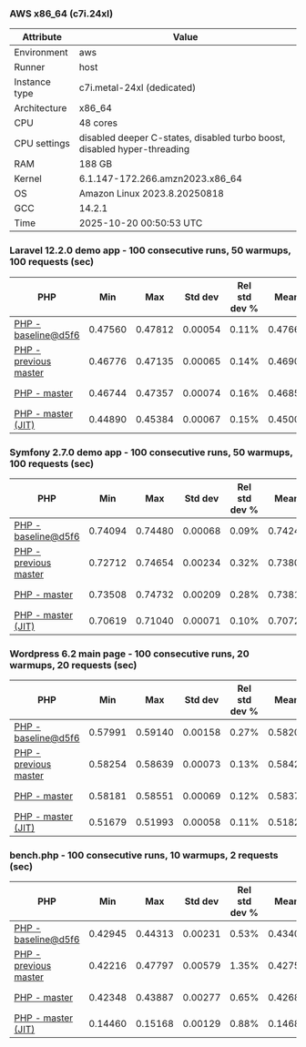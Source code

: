 ### AWS x86_64 (c7i.24xl)

|  Attribute    |     Value      |
|---------------|----------------|
| Environment   |aws|
| Runner        |host|
| Instance type |c7i.metal-24xl (dedicated)|
| Architecture  |x86_64
| CPU           |48 cores|
| CPU settings  |disabled deeper C-states, disabled turbo boost, disabled hyper-threading|
| RAM           |188 GB|
| Kernel        |6.1.147-172.266.amzn2023.x86_64|
| OS            |Amazon Linux 2023.8.20250818|
| GCC           |14.2.1|
| Time          |2025-10-20 00:50:53 UTC|

### Laravel 12.2.0 demo app - 100 consecutive runs, 50 warmups, 100 requests (sec)

|     PHP     |     Min     |     Max     |    Std dev   | Rel std dev % |  Mean  | Mean diff % |   Median   | Median diff % |   Skew  | P-value |  Instr count  |     Memory    |
|-------------|-------------|-------------|--------------|---------------|--------|-------------|------------|---------------|---------|---------|---------------|---------------|
|[PHP - baseline@d5f6](https://github.com/php/php-src/commit/d5f6e56610)|0.47560|0.47812|0.00054|0.11%|0.47668|0.00%|0.47656|0.00%|0.671|0.999|180947095|43.67 MB|
|[PHP - previous master](https://github.com/php/php-src/commit/81fef09d01)|0.46776|0.47135|0.00065|0.14%|0.46903|-1.60%|0.46887|-1.61%|1.581|0.000|176333406|44.25 MB|
|[PHP - master](https://github.com/php/php-src/commit/e6c52bc26a)|0.46744|0.47357|0.00074|0.16%|0.46859|-1.70%|0.46850|-1.69%|3.531|0.000|176406786|44.25 MB|
|[PHP - master (JIT)](https://github.com/php/php-src/commit/e6c52bc26a)|0.44890|0.45384|0.00067|0.15%|0.45000|-5.60%|0.44989|-5.60%|2.486|0.000|147870379|53.39 MB|

### Symfony 2.7.0 demo app - 100 consecutive runs, 50 warmups, 100 requests (sec)

|     PHP     |     Min     |     Max     |    Std dev   | Rel std dev % |  Mean  | Mean diff % |   Median   | Median diff % |   Skew  | P-value |  Instr count  |     Memory    |
|-------------|-------------|-------------|--------------|---------------|--------|-------------|------------|---------------|---------|---------|---------------|---------------|
|[PHP - baseline@d5f6](https://github.com/php/php-src/commit/d5f6e56610)|0.74094|0.74480|0.00068|0.09%|0.74243|0.00%|0.74242|0.00%|0.540|0.999|291621396|40.28 MB|
|[PHP - previous master](https://github.com/php/php-src/commit/81fef09d01)|0.72712|0.74654|0.00234|0.32%|0.73803|-0.59%|0.73753|-0.66%|0.687|0.000|287318844|40.48 MB|
|[PHP - master](https://github.com/php/php-src/commit/e6c52bc26a)|0.73508|0.74732|0.00209|0.28%|0.73810|-0.58%|0.73759|-0.65%|2.840|0.000|287318845|40.51 MB|
|[PHP - master (JIT)](https://github.com/php/php-src/commit/e6c52bc26a)|0.70619|0.71040|0.00071|0.10%|0.70727|-4.74%|0.70714|-4.75%|1.400|0.000|267682111|47.79 MB|

### Wordpress 6.2 main page - 100 consecutive runs, 20 warmups, 20 requests (sec)

|     PHP     |     Min     |     Max     |    Std dev   | Rel std dev % |  Mean  | Mean diff % |   Median   | Median diff % |   Skew  | P-value |  Instr count  |     Memory    |
|-------------|-------------|-------------|--------------|---------------|--------|-------------|------------|---------------|---------|---------|---------------|---------------|
|[PHP - baseline@d5f6](https://github.com/php/php-src/commit/d5f6e56610)|0.57991|0.59140|0.00158|0.27%|0.58202|0.00%|0.58173|0.00%|4.250|0.999|1123346751|43.80 MB|
|[PHP - previous master](https://github.com/php/php-src/commit/81fef09d01)|0.58254|0.58639|0.00073|0.13%|0.58424|0.38%|0.58417|0.42%|0.643|0.000|1120067165|44.07 MB|
|[PHP - master](https://github.com/php/php-src/commit/e6c52bc26a)|0.58181|0.58551|0.00069|0.12%|0.58374|0.30%|0.58367|0.33%|0.235|0.000|1120075036|44.07 MB|
|[PHP - master (JIT)](https://github.com/php/php-src/commit/e6c52bc26a)|0.51679|0.51993|0.00058|0.11%|0.51822|-10.96%|0.51815|-10.93%|0.271|0.000|866125132|61.50 MB|

### bench.php - 100 consecutive runs, 10 warmups, 2 requests (sec)

|     PHP     |     Min     |     Max     |    Std dev   | Rel std dev % |  Mean  | Mean diff % |   Median   | Median diff % |   Skew  | P-value |  Instr count  |     Memory    |
|-------------|-------------|-------------|--------------|---------------|--------|-------------|------------|---------------|---------|---------|---------------|---------------|
|[PHP - baseline@d5f6](https://github.com/php/php-src/commit/d5f6e56610)|0.42945|0.44313|0.00231|0.53%|0.43401|0.00%|0.43392|0.00%|1.008|0.999|2020638193|26.61 MB|
|[PHP - previous master](https://github.com/php/php-src/commit/81fef09d01)|0.42216|0.47797|0.00579|1.35%|0.42757|-1.48%|0.42630|-1.76%|6.922|0.000|2020586539|26.91 MB|
|[PHP - master](https://github.com/php/php-src/commit/e6c52bc26a)|0.42348|0.43887|0.00277|0.65%|0.42686|-1.65%|0.42603|-1.82%|2.289|0.000|2020586536|26.90 MB|
|[PHP - master (JIT)](https://github.com/php/php-src/commit/e6c52bc26a)|0.14460|0.15168|0.00129|0.88%|0.14688|-66.16%|0.14680|-66.17%|0.698|0.000|536605640|27.68 MB|
